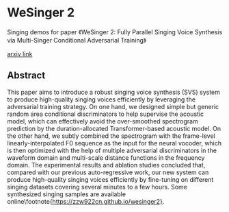 # WeSinger 2
Singing demos for paper 《WeSinger 2: Fully Parallel Singing Voice Synthesis via Multi-Singer Conditional Adversarial Training》

[arxiv link](https://arxiv.org/pdf/2207.01886.pdf) 

## Abstract
This paper aims to introduce a robust singing voice synthesis (SVS) system to produce high-quality singing voices efficiently by leveraging the adversarial training strategy. On one hand, we designed simple but generic random area conditional discriminators to help supervise the acoustic model, which can effectively avoid the over-smoothed spectrogram prediction by the duration-allocated Transformer-based acoustic model. On the other hand, we subtly combined the spectrogram with the frame-level linearly-interpolated F0 sequence as the input for the neural vocoder, which is then optimized with the help of multiple adversarial discriminators in the waveform domain and multi-scale distance functions in the frequency domain. The experimental results and ablation studies concluded that, compared with our previous auto-regressive work, our new system can produce high-quality singing voices efficiently by fine-tuning on different singing datasets covering several minutes to a few hours. Some synthesized singing samples are available online\footnote{https://zzw922cn.github.io/wesinger2}.

